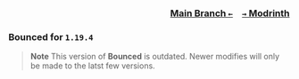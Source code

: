 ### <p align=right>[Main Branch `←`](https://github.com/KessokuTeaTime/Bounced)&emsp;[`→` Modrinth](https://modrinth.com/mod/bounced)</p>

### Bounced for `1.19.4`

> **Note**
> This version of **Bounced** is outdated. Newer modifies will only be made to the latst few versions.
